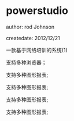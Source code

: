 powerstudio
===========
author: rod Johnson

createdate: 2012/12/21

一款基于网络培训的系统(1)

支持多种浏览器；

支持多种图形报表;


支持多种图形报表;

支持多种图形报表;

支持多种图形报表;